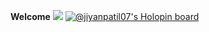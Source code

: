 **Welcome**
![](https://komarev.com/ghpvc/?username=jiyanpatil07)
[![@jiyanpatil07's Holopin board](https://holopin.me/jiyanpatil07)](https://holopin.io/@jiyanpatil07)

